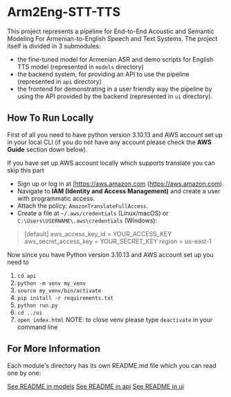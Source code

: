 # Arm2Eng-STT-TTS

This project represents a pipeline for End-to-End Acoustic and Semantic Modeling For Armenian-to-English Speech and Text Systems. The project itself is divided in 3 submodules:

* the fine-tuned model for Armenian ASR and demo scripts for English TTS model (represented in `models` directory)
* the backend system, for providing an API to use the pipeline (represented in `api` directory)
* the frontend for demonstrating in a user friendly way the pipeline by using the API provided by the backend (represented in `ui` directory).

## How To Run Locally
First of all you need to have python version 3.10.13 and AWS account set up in your local CLI (if you do not have any account please check the ****AWS Guide**** section down below).

If you have set up AWS account locally which supports translate you can skip this part
- Sign up or log in at [https://aws.amazon.com (https://aws.amazon.com).
- Navigate to ****IAM (Identity and Access Management)**** and create a user with programmatic access.
- Attach the policy: `AmazonTranslateFullAccess`.
- Create a file at `~/.aws/credentials` (Linux/macOS) or `C:\Users\USERNAME\.aws\credentials` (Windows):
> [default]
aws_access_key_id = YOUR_ACCESS_KEY
aws_secret_access_key = YOUR_SECRET_KEY
region = us-east-1

Now since you have Python version 3.10.13 and AWS account set up you need to
1) `cd api`
2) `python -m venv my_venv`
3) `source my_venv/bin/activate`
4) `pip install -r requirements.txt`
5) `python run.py`
6) `cd ../ui`
7) `open index.html`
NOTE: to close venv please type `deactivate` in your command line

## For More Information
Each module's directory has its own README.md file which you can read one by one:

[See README in models](models/README.md)
[See README in api](api/README.md)
[See README in ui](ui/README.md)
